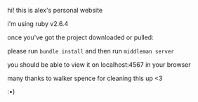 hi! this is alex's personal website

i'm using ruby v2.6.4

once you've got the project downloaded or pulled:

please run ```bundle install```
and then run ```middleman server```

you should be able to view it on localhost:4567 in your browser

many thanks to walker spence for cleaning this up <3

:•)

